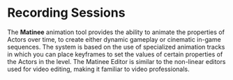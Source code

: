 # Recording Sessions

The **Matinee** animation tool provides the ability to animate the properties of Actors over time, to create either dynamic gameplay or cinematic in-game sequences. The system is based on the use of specialized animation tracks in which you can place keyframes to set the values of certain properties of the Actors in the level. The Matinee Editor is similar to the non-linear editors used for video editing, making it familiar to video professionals.  


